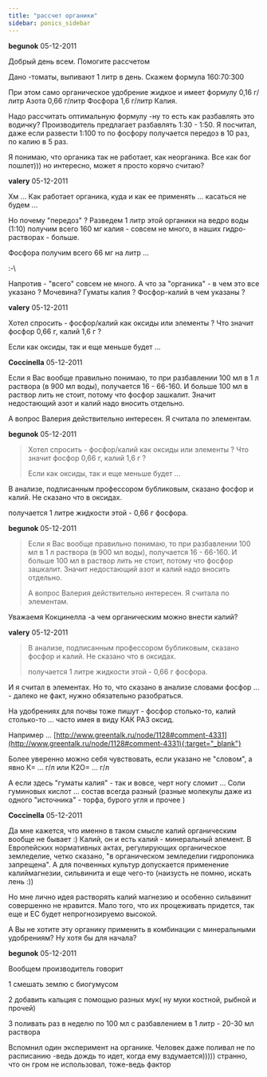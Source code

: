 ```yaml
---
title: "рассчет органики"
sidebar: ponics_sidebar
---
```


**begunok** 05-12-2011

Добрый день всем. Помогите рассчетом

Дано -томаты, выпивают 1 литр в день. Скажем формула 160:70:300

При этом само органическое удобрение жидкое и имеет формулу 0,16 г/литр Азота 0,66 г/литр Фосфора 1,6 г/литр Калия.

Надо рассчитать оптимальную формулу -ну то есть как разбавлять это водичку? Производитель предлагает разбавлять 1:30 - 1:50. Я посчитал, даже если развести 1:100 то по фосфору получается передоз в 10 раз, по калию в 5 раз.

Я понимаю, что органика так не работает, как неорганика. Все как бог пошлет))) но интересно, может я просто корячо считаю?


**valery** 05-12-2011

Хм ... Как работает органика, куда и как ее применять ... касаться не будем ...

Но почему "передоз" ? Разведем 1 литр этой органики на ведро воды (1:10) получим всего 160 мг калия - совсем не много, в наших гидро-растворах - больше.

Фосфора получим всего 66 мг на литр ...

:-\

Напротив - "всего" совсем не много. А что за "органика" - в чем это все указано ? Мочевина? Гуматы калия ? Фосфор-калий в чем указаны ?


**valery** 05-12-2011

Хотел спросить - фосфор/калий как оксиды или элементы ? Что значит фосфор 0,66 г, калий 1,6 г ?

Если как оксиды, так и еще меньше будет ...


**Coccinella** 05-12-2011

Если я Вас вообще правильно понимаю, то при разбавлении 100 мл в 1 л раствора (в 900 мл воды), получается 16 - 66-160. И больше 100 мл в раствор лить не стоит, потому что фосфор зашкалит. Значит недостающий азот и калий надо вносить отдельно. 

А вопрос Валерия действительно интересен. Я считала по элементам.


**begunok** 05-12-2011

> Хотел спросить - фосфор/калий как оксиды или элементы ? Что значит фосфор 0,66 г, калий 1,6 г ?
> 
> Если как оксиды, так и еще меньше будет ...

В анализе, подписанным профессором бубликовым, сказано фосфор и калий. Не сказано что в оксидах.

получается 1 литре жидкости этой - 0,66 г фосфора.


**begunok** 05-12-2011

> Если я Вас вообще правильно понимаю, то при разбавлении 100 мл в 1 л раствора (в 900 мл воды), получается 16 - 66-160. И больше 100 мл в раствор лить не стоит, потому что фосфор зашкалит. Значит недостающий азот и калий надо вносить отдельно. 
> 
> А вопрос Валерия действительно интересен. Я считала по элементам.

Уважаемя Кокцинелла -а чем органическим можно внести калий?


**valery** 05-12-2011

> В анализе, подписанным профессором бубликовым, сказано фосфор и калий. Не сказано что в оксидах.
> 
> получается 1 литре жидкости этой - 0,66 г фосфора.

И я считал в элементах. Но то, что сказано в анализе словами фосфор ... - далеко не факт, нужно обязательно разобраться.

На удобрениях для почвы тоже пишут - фосфор столько-то, калий столько-то ... часто имея в виду КАК РАЗ оксид.

Например ... [http://www.greentalk.ru/node/1128#comment-4331](http://www.greentalk.ru/node/1128#comment-4331){:target="_blank"}

Более уверенно можно себя чувствовать, если указано не "словом", а явно К= ... г/л или К2О= ... г/л 

А если здесь "гуматы калия" - так и вовсе, черт ногу сломит ... Соли гуминовых кислот ... состав всегда разный (разные молекулы даже из одного "источника" - торфа, бурого угля и прочее )


**Coccinella** 05-12-2011

Да мне кажется, что именно в таком смысле калий органическим вообще не бывает :) Калий, он и есть калий - минеральный элемент. В Европейских нормативных актах, регулирующих органическое земледелие, четко сказано, "в органическом земледелии гидропоника запрещена". А для почвенных культур допускается применение калиймагнезии, сильвинита и еще чего-то (наизусть не помню, искать лень :))

Но мне лично идея растворять калий магнезию и особенно сильвинит совершенно не нравится. Мало того, что их процеживать придется, так еще и ЕС будет непрогнозируемо высокой.

А Вы не хотите эту органику применить в комбинации с минеральными удобрениям? Ну хотя бы для начала?


**begunok** 05-12-2011

Вообщем производитель говорит

1 смешать землю с биогумусом

2 добавить кальция с помощью разных мук( ну муки костной, рыбной и прочей)

3 поливать раз в неделю по 100 мл с разбавлением в 1 литр - 20-30 мл раствора

Вспомнил один эксперимент на органике. Человек даже поливал не по расписанию -ведь дождь то идет, когда ему вздумается))))) странно, что он гром не использовал, тоже-ведь фактор


